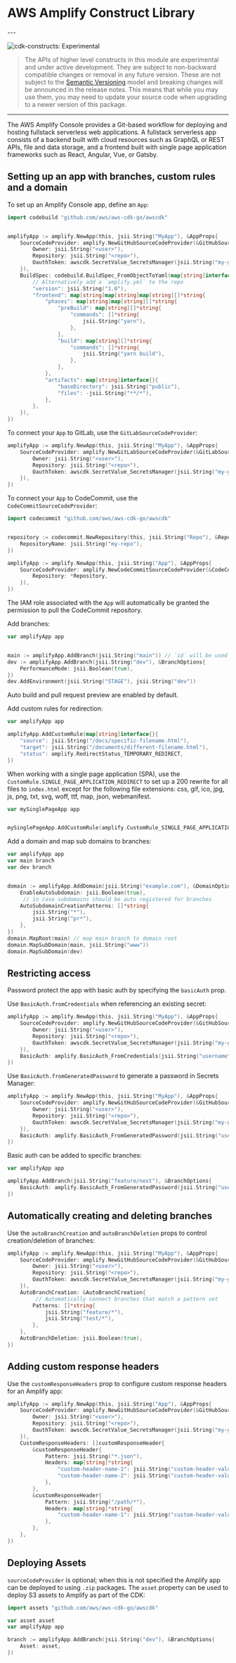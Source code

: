 # AWS Amplify Construct Library

<!--BEGIN STABILITY BANNER-->---


![cdk-constructs: Experimental](https://img.shields.io/badge/cdk--constructs-experimental-important.svg?style=for-the-badge)

> The APIs of higher level constructs in this module are experimental and under active development.
> They are subject to non-backward compatible changes or removal in any future version. These are
> not subject to the [Semantic Versioning](https://semver.org/) model and breaking changes will be
> announced in the release notes. This means that while you may use them, you may need to update
> your source code when upgrading to a newer version of this package.

---
<!--END STABILITY BANNER-->

The AWS Amplify Console provides a Git-based workflow for deploying and hosting fullstack serverless web applications. A fullstack serverless app consists of a backend built with cloud resources such as GraphQL or REST APIs, file and data storage, and a frontend built with single page application frameworks such as React, Angular, Vue, or Gatsby.

## Setting up an app with branches, custom rules and a domain

To set up an Amplify Console app, define an `App`:

```go
import codebuild "github.com/aws/aws-cdk-go/awscdk"


amplifyApp := amplify.NewApp(this, jsii.String("MyApp"), &AppProps{
	SourceCodeProvider: amplify.NewGitHubSourceCodeProvider(&GitHubSourceCodeProviderProps{
		Owner: jsii.String("<user>"),
		Repository: jsii.String("<repo>"),
		OauthToken: awscdk.SecretValue_SecretsManager(jsii.String("my-github-token")),
	}),
	BuildSpec: codebuild.BuildSpec_FromObjectToYaml(map[string]interface{}{
		// Alternatively add a `amplify.yml` to the repo
		"version": jsii.String("1.0"),
		"frontend": map[string]map[string]map[string][]*string{
			"phases": map[string]map[string][]*string{
				"preBuild": map[string][]*string{
					"commands": []*string{
						jsii.String("yarn"),
					},
				},
				"build": map[string][]*string{
					"commands": []*string{
						jsii.String("yarn build"),
					},
				},
			},
			"artifacts": map[string]interface{}{
				"baseDirectory": jsii.String("public"),
				"files": -jsii.String("**/*"),
			},
		},
	}),
})
```

To connect your `App` to GitLab, use the `GitLabSourceCodeProvider`:

```go
amplifyApp := amplify.NewApp(this, jsii.String("MyApp"), &AppProps{
	SourceCodeProvider: amplify.NewGitLabSourceCodeProvider(&GitLabSourceCodeProviderProps{
		Owner: jsii.String("<user>"),
		Repository: jsii.String("<repo>"),
		OauthToken: awscdk.SecretValue_SecretsManager(jsii.String("my-gitlab-token")),
	}),
})
```

To connect your `App` to CodeCommit, use the `CodeCommitSourceCodeProvider`:

```go
import codecommit "github.com/aws/aws-cdk-go/awscdk"


repository := codecommit.NewRepository(this, jsii.String("Repo"), &RepositoryProps{
	RepositoryName: jsii.String("my-repo"),
})

amplifyApp := amplify.NewApp(this, jsii.String("App"), &AppProps{
	SourceCodeProvider: amplify.NewCodeCommitSourceCodeProvider(&CodeCommitSourceCodeProviderProps{
		Repository: *Repository,
	}),
})
```

The IAM role associated with the `App` will automatically be granted the permission
to pull the CodeCommit repository.

Add branches:

```go
var amplifyApp app


main := amplifyApp.AddBranch(jsii.String("main")) // `id` will be used as repo branch name
dev := amplifyApp.AddBranch(jsii.String("dev"), &BranchOptions{
	PerformanceMode: jsii.Boolean(true),
})
dev.AddEnvironment(jsii.String("STAGE"), jsii.String("dev"))
```

Auto build and pull request preview are enabled by default.

Add custom rules for redirection:

```go
var amplifyApp app

amplifyApp.AddCustomRule(map[string]interface{}{
	"source": jsii.String("/docs/specific-filename.html"),
	"target": jsii.String("/documents/different-filename.html"),
	"status": amplify.RedirectStatus_TEMPORARY_REDIRECT,
})
```

When working with a single page application (SPA), use the
`CustomRule.SINGLE_PAGE_APPLICATION_REDIRECT` to set up a 200
rewrite for all files to `index.html` except for the following
file extensions: css, gif, ico, jpg, js, png, txt, svg, woff,
ttf, map, json, webmanifest.

```go
var mySinglePageApp app


mySinglePageApp.AddCustomRule(amplify.CustomRule_SINGLE_PAGE_APPLICATION_REDIRECT())
```

Add a domain and map sub domains to branches:

```go
var amplifyApp app
var main branch
var dev branch


domain := amplifyApp.AddDomain(jsii.String("example.com"), &DomainOptions{
	EnableAutoSubdomain: jsii.Boolean(true),
	 // in case subdomains should be auto registered for branches
	AutoSubdomainCreationPatterns: []*string{
		jsii.String("*"),
		jsii.String("pr*"),
	},
})
domain.MapRoot(main) // map main branch to domain root
domain.MapSubDomain(main, jsii.String("www"))
domain.MapSubDomain(dev)
```

## Restricting access

Password protect the app with basic auth by specifying the `basicAuth` prop.

Use `BasicAuth.fromCredentials` when referencing an existing secret:

```go
amplifyApp := amplify.NewApp(this, jsii.String("MyApp"), &AppProps{
	SourceCodeProvider: amplify.NewGitHubSourceCodeProvider(&GitHubSourceCodeProviderProps{
		Owner: jsii.String("<user>"),
		Repository: jsii.String("<repo>"),
		OauthToken: awscdk.SecretValue_SecretsManager(jsii.String("my-github-token")),
	}),
	BasicAuth: amplify.BasicAuth_FromCredentials(jsii.String("username"), awscdk.SecretValue_*SecretsManager(jsii.String("my-github-token"))),
})
```

Use `BasicAuth.fromGeneratedPassword` to generate a password in Secrets Manager:

```go
amplifyApp := amplify.NewApp(this, jsii.String("MyApp"), &AppProps{
	SourceCodeProvider: amplify.NewGitHubSourceCodeProvider(&GitHubSourceCodeProviderProps{
		Owner: jsii.String("<user>"),
		Repository: jsii.String("<repo>"),
		OauthToken: awscdk.SecretValue_SecretsManager(jsii.String("my-github-token")),
	}),
	BasicAuth: amplify.BasicAuth_FromGeneratedPassword(jsii.String("username")),
})
```

Basic auth can be added to specific branches:

```go
var amplifyApp app

amplifyApp.AddBranch(jsii.String("feature/next"), &BranchOptions{
	BasicAuth: amplify.BasicAuth_FromGeneratedPassword(jsii.String("username")),
})
```

## Automatically creating and deleting branches

Use the `autoBranchCreation` and `autoBranchDeletion` props to control creation/deletion
of branches:

```go
amplifyApp := amplify.NewApp(this, jsii.String("MyApp"), &AppProps{
	SourceCodeProvider: amplify.NewGitHubSourceCodeProvider(&GitHubSourceCodeProviderProps{
		Owner: jsii.String("<user>"),
		Repository: jsii.String("<repo>"),
		OauthToken: awscdk.SecretValue_SecretsManager(jsii.String("my-github-token")),
	}),
	AutoBranchCreation: &AutoBranchCreation{
		 // Automatically connect branches that match a pattern set
		Patterns: []*string{
			jsii.String("feature/*"),
			jsii.String("test/*"),
		},
	},
	AutoBranchDeletion: jsii.Boolean(true),
})
```

## Adding custom response headers

Use the `customResponseHeaders` prop to configure custom response headers for an Amplify app:

```go
amplifyApp := amplify.NewApp(this, jsii.String("App"), &AppProps{
	SourceCodeProvider: amplify.NewGitHubSourceCodeProvider(&GitHubSourceCodeProviderProps{
		Owner: jsii.String("<user>"),
		Repository: jsii.String("<repo>"),
		OauthToken: awscdk.SecretValue_SecretsManager(jsii.String("my-github-token")),
	}),
	CustomResponseHeaders: []customResponseHeader{
		&customResponseHeader{
			Pattern: jsii.String("*.json"),
			Headers: map[string]*string{
				"custom-header-name-1": jsii.String("custom-header-value-1"),
				"custom-header-name-2": jsii.String("custom-header-value-2"),
			},
		},
		&customResponseHeader{
			Pattern: jsii.String("/path/*"),
			Headers: map[string]*string{
				"custom-header-name-1": jsii.String("custom-header-value-2"),
			},
		},
	},
})
```

## Deploying Assets

`sourceCodeProvider` is optional; when this is not specified the Amplify app can be deployed to using `.zip` packages. The `asset` property can be used to deploy S3 assets to Amplify as part of the CDK:

```go
import assets "github.com/aws/aws-cdk-go/awscdk"

var asset asset
var amplifyApp app

branch := amplifyApp.AddBranch(jsii.String("dev"), &BranchOptions{
	Asset: asset,
})
```
